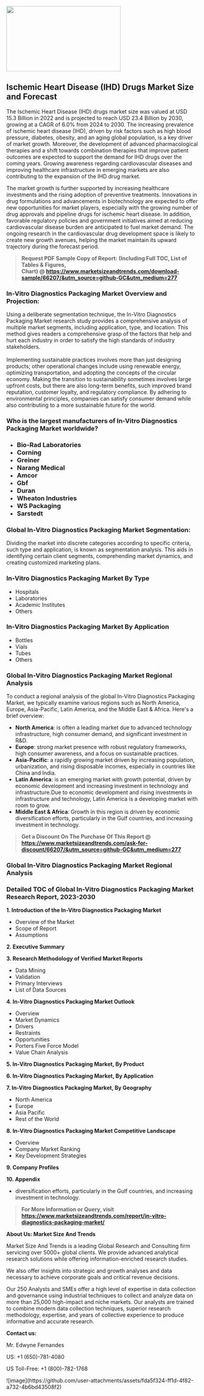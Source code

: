 <p><img class="alignnone size-medium wp-image-20088" src="https://ffe5etoiles.com/wp-content/uploads/2024/12/MST1-300x171.png" alt="" width="300" height="171" /></p><h2>Ischemic Heart Disease (IHD) Drugs Market Size and Forecast</h2><p>The Ischemic Heart Disease (IHD) drugs market size was valued at USD 15.3 Billion in 2022 and is projected to reach USD 23.4 Billion by 2030, growing at a CAGR of 6.0% from 2024 to 2030. The increasing prevalence of ischemic heart disease (IHD), driven by risk factors such as high blood pressure, diabetes, obesity, and an aging global population, is a key driver of market growth. Moreover, the development of advanced pharmacological therapies and a shift towards combination therapies that improve patient outcomes are expected to support the demand for IHD drugs over the coming years. Growing awareness regarding cardiovascular diseases and improving healthcare infrastructure in emerging markets are also contributing to the expansion of the IHD drug market.</p><p>The market growth is further supported by increasing healthcare investments and the rising adoption of preventive treatments. Innovations in drug formulations and advancements in biotechnology are expected to offer new opportunities for market players, especially with the growing number of drug approvals and pipeline drugs for ischemic heart disease. In addition, favorable regulatory policies and government initiatives aimed at reducing cardiovascular disease burden are anticipated to fuel market demand. The ongoing research in the cardiovascular drug development space is likely to create new growth avenues, helping the market maintain its upward trajectory during the forecast period.</p></p><blockquote id="" class=""><strong>Request PDF Sample Copy of Report: (Including Full TOC, List of Tables &amp; Figures, Chart)&nbsp;@&nbsp;<strong><a href="https://www.marketsizeandtrends.com/download-sample/66207/&utm_source=github-GC&utm_medium=277" target="_blank">https://www.marketsizeandtrends.com/download-sample/66207/&utm_source=github-GC&utm_medium=277</a></strong></strong></blockquote><h3 id="" class="">In-Vitro Diagnostics Packaging Market&nbsp;Overview and Projection:</h3><p id="" class="">Using a deliberate segmentation technique, the In-Vitro Diagnostics Packaging Market research study provides a comprehensive analysis of multiple market segments, including application, type, and location. This method gives readers a comprehensive grasp of the factors that help and hurt each industry in order to satisfy the high standards of industry stakeholders. <br /> <br />Implementing sustainable practices involves more than just designing products; other operational changes include using renewable energy, optimizing transportation, and adopting the concepts of the circular economy. Making the transition to sustainability sometimes involves large upfront costs, but there are also long-term benefits, such improved brand reputation, customer loyalty, and regulatory compliance. By adhering to environmental principles, companies can satisfy consumer demand while also contributing to a more sustainable future for the world.</p><h3 id="" class="">Who is the largest manufacturers of&nbsp;In-Vitro Diagnostics Packaging Market worldwide?</h3><h3 class=""><p><ul><li>Bio-Rad Laboratories </li><li> Corning </li><li> Greiner </li><li> Narang Medical </li><li> Amcor </li><li> Gbf </li><li> Duran </li><li> Wheaton Industries </li><li> WS Packaging </li><li> Sarstedt</li></ul></p></h3><h3 id="" class="">Global&nbsp;In-Vitro Diagnostics Packaging Market Segmentation:</h3><p id="" class="">Dividing the market into discrete categories according to specific criteria, such type and application, is known as segmentation analysis. This aids in identifying certain client segments, comprehending market dynamics, and creating customized marketing plans.</p><h3 id="" class="">In-Vitro Diagnostics Packaging Market&nbsp;By Type</h3><p><p><ul><li>Hospitals </li><li> Laboratories </li><li> Academic Institutes </li><li> Others</p></li></ul></p></p><h3 id="" class="">In-Vitro Diagnostics Packaging Market&nbsp;By Application</h3><p class=""><p><ul><li>Bottles </li><li> Vials </li><li> Tubes </li><li> Others</li></ul></p></p><h3 id="" class="">Global In-Vitro Diagnostics Packaging Market Regional Analysis</h3><p id="" class="">To conduct a regional analysis of the global In-Vitro Diagnostics Packaging Market, we typically examine various regions such as North America, Europe, Asia-Pacific, Latin America, and the Middle East &amp; Africa. Here's a brief overview:</p><ul><li><strong>North America</strong>: is often a leading market due to advanced technology infrastructure, high consumer demand, and significant investment in R&amp;D.</li><li><strong>Europe</strong>: strong market presence with robust regulatory frameworks, high consumer awareness, and a focus on sustainable practices.</li><li><strong>Asia-Pacific</strong>: a rapidly growing market driven by increasing population, urbanization, and rising disposable incomes, especially in countries like China and India.</li><li><strong>Latin America</strong>: is an emerging market with growth potential, driven by economic development and increasing investment in technology and infrastructure.Due to economic development and rising investments in infrastructure and technology, Latin America is a developing market with room to grow.</li><li><strong>Middle East &amp; Africa</strong>: Growth in this region is driven by economic diversification efforts, particularly in the Gulf countries, and increasing investment in technology.</li></ul><blockquote id="" class=""><strong>Get a Discount On The Purchase Of This Report @ <strong><a href="https://www.marketsizeandtrends.com/ask-for-discount/66207/&utm_source=github-GC&utm_medium=277" target="_blank">https://www.marketsizeandtrends.com/ask-for-discount/66207/&utm_source=github-GC&utm_medium=277</a></strong></strong></blockquote><h3 id="" class="">Global In-Vitro Diagnostics Packaging Market Regional Analysis</h3><h3 id="" class="">Detailed TOC of Global In-Vitro Diagnostics Packaging Market Research Report, 2023-2030</h3><p id="" class=""><strong>1. Introduction of the In-Vitro Diagnostics Packaging Market</strong></p><ul><li>Overview of the Market</li><li>Scope of Report</li><li>Assumptions</li></ul><p id="" class=""><strong>2. Executive Summary</strong></p><p id="" class=""><strong>3. Research Methodology of Verified Market Reports</strong></p><ul><li>Data Mining</li><li>Validation</li><li>Primary Interviews</li><li>List of Data Sources</li></ul><p id="" class=""><strong>4. In-Vitro Diagnostics Packaging Market Outlook</strong></p><ul><li>Overview</li><li>Market Dynamics</li><li>Drivers</li><li>Restraints</li><li>Opportunities</li><li>Porters Five Force Model</li><li>Value Chain Analysis</li></ul><p id="" class=""><strong>5. In-Vitro Diagnostics Packaging Market, By Product</strong></p><p id="" class=""><strong>6. In-Vitro Diagnostics Packaging Market, By Application</strong></p><p id="" class=""><strong>7. In-Vitro Diagnostics Packaging Market, By Geography</strong></p><ul><li>North America</li><li>Europe</li><li>Asia Pacific</li><li>Rest of the World</li></ul><p id="" class=""><strong>8. In-Vitro Diagnostics Packaging Market Competitive Landscape</strong></p><ul><li>Overview</li><li>Company Market Ranking</li><li>Key Development Strategies</li></ul><p id="" class=""><strong>9. Company Profiles</strong></p><p id="" class=""><strong>10. Appendix</strong></p><ul><li>diversification efforts, particularly in the Gulf countries, and increasing investment in technology.</li></ul><blockquote id="" class=""><strong>For More Information or Query, visit <strong><strong><a href="https://www.marketsizeandtrends.com/report/in-vitro-diagnostics-packaging-market/" target="_blank">https://www.marketsizeandtrends.com/report/in-vitro-diagnostics-packaging-market/</a></strong></strong></strong></blockquote><p id="" class=""><strong>About Us: Market Size And Trends</strong></p><p id="" class="">Market Size And Trends is a leading Global Research and Consulting firm servicing over 5000+ global clients. We provide advanced analytical research solutions while offering information-enriched research studies.</p><p id="" class="">We also offer insights into strategic and growth analyses and data necessary to achieve corporate goals and critical revenue decisions.</p><p id="" class="">Our 250 Analysts and SMEs offer a high level of expertise in data collection and governance using industrial techniques to collect and analyze data on more than 25,000 high-impact and niche markets. Our analysts are trained to combine modern data collection techniques, superior research methodology, expertise, and years of collective experience to produce informative and accurate research.</p><p id="" class=""><strong>Contact us:</strong></p><p id="" class="">Mr. Edwyne Fernandes</p><p id="" class="">US: +1 (650)-781-4080</p><p id="" class="">US Toll-Free: +1 (800)-782-1768</p>
![image](https://github.com/user-attachments/assets/fda5f324-ff1d-4f82-a732-4b6bd43508f2)
